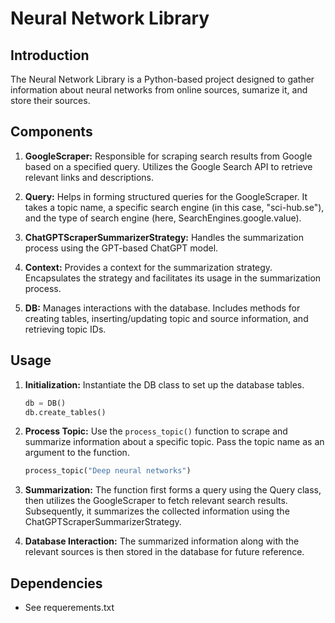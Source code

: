 # Neural Network Library

## Introduction

The Neural Network Library is a Python-based project designed to gather information about neural networks from online sources, sumarize it, and store their sources. 
## Components

1. **GoogleScraper:** Responsible for scraping search results from Google based on a specified query. Utilizes the Google Search API to retrieve relevant links and descriptions.

2. **Query:** Helps in forming structured queries for the GoogleScraper. It takes a topic name, a specific search engine (in this case, "sci-hub.se"), and the type of search engine (here, SearchEngines.google.value).

3. **ChatGPTScraperSummarizerStrategy:** Handles the summarization process using the GPT-based ChatGPT model.

4. **Context:** Provides a context for the summarization strategy. Encapsulates the strategy and facilitates its usage in the summarization process.

5. **DB:** Manages interactions with the database. Includes methods for creating tables, inserting/updating topic and source information, and retrieving topic IDs.

## Usage

1. **Initialization:** Instantiate the DB class to set up the database tables.

    ```python
    db = DB()
    db.create_tables()
    ```

2. **Process Topic:** Use the `process_topic()` function to scrape and summarize information about a specific topic. Pass the topic name as an argument to the function.

    ```python
    process_topic("Deep neural networks")
    ```

3. **Summarization:** The function first forms a query using the Query class, then utilizes the GoogleScraper to fetch relevant search results. Subsequently, it summarizes the collected information using the ChatGPTScraperSummarizerStrategy.

4. **Database Interaction:** The summarized information along with the relevant sources is then stored in the database for future reference.

## Dependencies

- See requerements.txt

